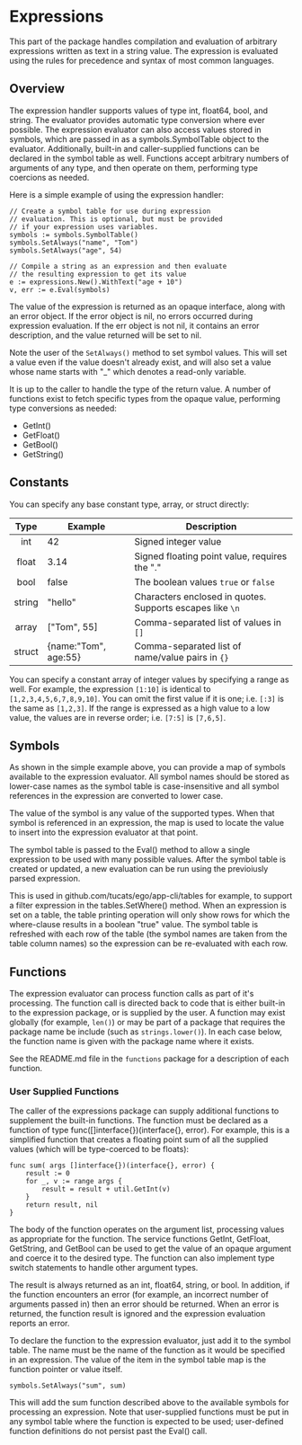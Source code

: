 # Expressions

This part of the package handles compilation and evaluation of arbitrary expressions written as 
text in a string value. The expression is evaluated using the rules for precedence and syntax of
most common languages.

## Overview

The expression handler supports values of type int, float64, bool, and string. The evaluator 
provides automatic type conversion where ever possible. The expression evaluator 
can also access values stored in symbols, which are passed in as a symbols.SymbolTable 
object to the evaluator. Additionally, built-in and caller-supplied functions can be declared 
in the symbol table as well. Functions accept arbitrary numbers of arguments of any type, 
and then operate on them, performing type coercions as needed.

Here is a simple example of using the expression handler:

    // Create a symbol table for use during expression
    // evaluation. This is optional, but must be provided
    // if your expression uses variables.
    symbols := symbols.SymbolTable()
    symbols.SetAlways("name", "Tom")
    symbols.SetAlways("age", 54)

    // Compile a string as an expression and then evaluate
    // the resulting expression to get its value
    e := expressions.New().WithText("age + 10")
    v, err := e.Eval(symbols)
  
The value of the expression is returned as an opaque interface, along with an error object. If the
error object is nil, no errors occurred during expression evaluation. If the err object is not nil,
it contains an error description, and the value returned will be set to nil.

Note the user of the `SetAlways()` method to set symbol values. This will set a value even if
the value doesn't already exist, and will also set a value whose name starts with "_" which
denotes a read-only variable.

It is up to the caller to handle the type of the return value. A number of functions exist to fetch
specific types from the opaque value, performing type conversions as needed:

* GetInt()
* GetFloat()
* GetBool()
* GetString()

## Constants
You can specify any base constant type, array, or struct directly:

|Type|Example|Description|
|:----:|-------|-----------|
|int | 42 | Signed integer value |
|float | 3.14 | Signed floating point value, requires the "." |
|bool| false | The boolean values `true` or `false` |
|string | "hello" | Characters enclosed in quotes. Supports escapes like `\n` |
|array | ["Tom", 55] | Comma-separated list of values in `[]` |
| struct | {name:"Tom", age:55} | Comma-separated list of name/value pairs in `{}` |

You can specify a constant array of integer values by specifying a range as well. For example,
the expression `[1:10]` is identical to `[1,2,3,4,5,6,7,8,9,10]`. You can omit the first value
if it is one; i.e. `[:3]` is the same as `[1,2,3]`. If the range is expressed as a high value
to a low value, the values are in reverse order; i.e. `[7:5]` is `[7,6,5]`.


## Symbols
As shown in the simple example above, you can provide a map of symbols available to the
expression evaluator. All symbol names should be stored as lower-case names as the symbol
table is case-insensitive and all symbol references in the expression are converted to
lower case.

The value of the symbol is any value of the supported types. When that symbol is referenced
in an expression, the map is used to locate the value to insert into the expression evaluator 
at that point. 

The symbol table is passed to the Eval() method to allow a single expression to be used with
many possible values. After the symbol table is created or updated, a new evaluation can be
run using the previoiusly parsed expression.

This is used in github.com/tucats/ego/app-cli/tables for example, to support a filter
expression in the tables.SetWhere() method. When an expression is set on a table, the table
printing operation will only show rows for which the where-clause results in a boolean "true"
value. The symbol table is refreshed with each row of the table (the symbol names are taken
from the table column names) so the expression can be re-evaluated with each row.

## Functions
The expression evaluator can process function calls as part of it's processing. The function call
is directed back to code that is either built-in to the expression package, or is supplied by the
user. A function may exist globally (for example, `len()`) or may be part of a package that requires
the package name be include (such as `strings.lower()`). In each case below, the function name
is given with the package name where it exists.

See the README.md file in the `functions` package for a description of each function.

### User Supplied Functions
The caller of the expressions package can supply additional functions to
supplement the built-in functions.  The function must be declared as a
function of type func([]interface{})(interface{}, error).  For example,
this is a simplified function that creates a floating point sum of all
the supplied values (which will be type-coerced to be floats):
    
    func sum( args []interface{})(interface{}, error) {
        result := 0
        for _, v := range args {
            result = result + util.GetInt(v)
        }
        return result, nil
    }

The body of the function operates on the argument list, processing values
as appropriate for the function. The service functions GetInt, GetFloat,
GetString, and GetBool can be used to get the value of an opaque argument
and coerce it to the desired type. The function can also implement type
switch statements to handle other argument types.

The result is always returned as an int, float64, string, or bool. In
addition, if the function encounters an error (for example, an incorrect
number of arguments passed in) then an error should be returned. When an
error is returned, the function result is ignored and the expression
evaluation reports an error.

To declare the function to the expression evaluator, just add it to the
symbol table. The name must be the name of the function as it would be
specified in an expression. The value of the item
in the symbol table map is the function pointer or value itself.
    
    symbols.SetAlways("sum", sum)

This will add the sum function described above to the available symbols
for processing an expression. Note that user-supplied functions must be
put in any symbol table where the function is expected to be used; 
user-defined function definitions do not persist past the Eval() call.
